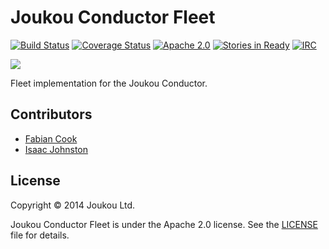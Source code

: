 Joukou Conductor Fleet
======================
[![Build Status](https://circleci.com/gh/joukou/joukou-conductor-fleet/tree/develop.png?circle-token=008054be871672cdcbe10946266261a040003278)](https://circleci.com/gh/joukou/joukou-conductor-fleet/tree/develop) [![Coverage Status](https://coveralls.io/repos/joukou/joukou-conductor-fleet/badge.png?branch=develop)](https://coveralls.io/r/joukou/joukou-conductor-fleet?branch=develop) [![Apache 2.0](http://img.shields.io/badge/License-Apache%202.0-brightgreen.svg)](#license) [![Stories in Ready](https://badge.waffle.io/joukou/joukou-conductor-fleet.png?label=ready&title=Ready)](http://waffle.io/joukou/joukou-conductor-fleet) [![IRC](http://img.shields.io/badge/IRC-%23joukou-blue.svg)](http://webchat.freenode.net/?channels=joukou)

![](http://media.giphy.com/media/wL4X1JKd0pK2Q/giphy.gif)

Fleet implementation for the Joukou Conductor.

## Contributors

* [Fabian Cook](https://github.com/fabiancook)
* [Isaac Johnston](https://github.com/superstructor)

## License

Copyright &copy; 2014 Joukou Ltd.

Joukou Conductor Fleet is under the Apache 2.0 license. See the
[LICENSE](LICENSE) file for details.